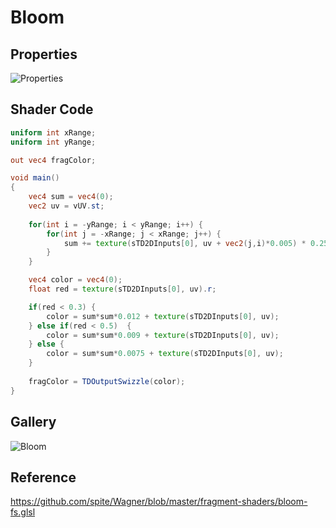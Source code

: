 # Bloom

## Properties
![Properties](https://user-images.githubusercontent.com/21966381/115397242-d91ad680-a220-11eb-88cb-9c852e1b5468.JPG)

## Shader Code

```glsl
uniform int xRange;
uniform int yRange;

out vec4 fragColor;

void main()
{
    vec4 sum = vec4(0);
    vec2 uv = vUV.st;
    
    for(int i = -yRange; i < yRange; i++) {
        for(int j = -xRange; j < xRange; j++) {
            sum += texture(sTD2DInputs[0], uv + vec2(j,i)*0.005) * 0.25;
        }
    }

    vec4 color = vec4(0);
    float red = texture(sTD2DInputs[0], uv).r;

    if(red < 0.3) {
        color = sum*sum*0.012 + texture(sTD2DInputs[0], uv);
    } else if(red < 0.5)  {
        color = sum*sum*0.009 + texture(sTD2DInputs[0], uv);
    } else {
        color = sum*sum*0.0075 + texture(sTD2DInputs[0], uv);
    }
    
    fragColor = TDOutputSwizzle(color);
}
```

## Gallery

![Bloom](https://user-images.githubusercontent.com/21966381/115664687-1c8a5780-a37d-11eb-984c-0c7f6c60d800.jpg)

## Reference

https://github.com/spite/Wagner/blob/master/fragment-shaders/bloom-fs.glsl
